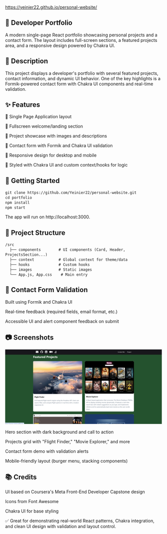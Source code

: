 https://yeinier22.github.io/personal-website/

## 💼 Developer Portfolio

A modern single-page React portfolio showcasing personal projects and a contact form. The layout includes full-screen sections, a featured projects area, and a responsive design powered by Chakra UI.

## 📌 Description

This project displays a developer's portfolio with several featured projects, contact information, and dynamic UI behavior. One of the key highlights is a Formik-powered contact form with Chakra UI components and real-time validation.

## ✨ Features

🎯 Single Page Application layout

🌄 Fullscreen welcome/landing section

📸 Project showcase with images and descriptions

📨 Contact form with Formik and Chakra UI validation

📱 Responsive design for desktop and mobile

🎨 Styled with Chakra UI and custom context/hooks for logic

## 🚀 Getting Started
```
git clone https://github.com/Yeinier22/personal-website.git
cd portfolio
npm install
npm start
```
The app will run on http://localhost:3000.

## 📁 Project Structure
```
/src
  ├── components        # UI components (Card, Header, ProjectsSection...)
  ├── context           # Global context for theme/data
  ├── hooks             # Custom hooks
  ├── images            # Static images
  └── App.js, App.css    # Main entry
```

## 🧪 Contact Form Validation

Built using Formik and Chakra UI

Real-time feedback (required fields, email format, etc.)

Accessible UI and alert component feedback on submit

## 📷 Screenshots
![preview](Home.jpg)

Hero section with dark background and call to action

Projects grid with "Flight Finder," "Movie Explorer," and more

Contact form demo with validation alerts

Mobile-friendly layout (burger menu, stacking components)

## 📚 Credits

UI based on Coursera's Meta Front-End Developer Capstone design

Icons from Font Awesome

Chakra UI for base styling

✅ Great for demonstrating real-world React patterns, Chakra integration, and clean UI design with validation and layout control.
